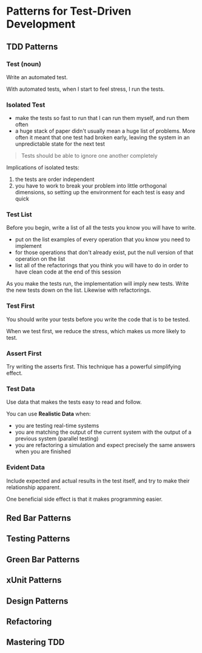# Patterns for Test-Driven Development

## TDD Patterns

### Test (noun)

Write an automated test.

With automated tests, when I start to feel stress, I run the tests.

### Isolated Test

- make the tests so fast to run that I can run them myself, and run them often
- a huge stack of paper didn't usually mean a huge list of problems. More often it meant that one test had broken early, leaving the system in an unpredictable state for the next test

> Tests should be able to ignore one another completely

Implications of isolated tests:

1. the tests are order independent
2. you have to work to break your problem into little orthogonal dimensions, so setting up the environment for each test is easy and quick

### Test List

Before you begin, write a list of all the tests you know you will have to write.

- put on the list examples of every operation that you know you need to implement
- for those operations that don't already exist, put the null version of that operation on the list
- list all of the refactorings that you think you will have to do in order to have clean code at the end of this session

As you make the tests run, the implementation will imply new tests.
Write the new tests down on the list.
Likewise with refactorings.

### Test First

You should write your tests before you write the code that is to be tested.

When we test first, we reduce the stress, which makes us more likely to test.

### Assert First

Try writing the asserts first.
This technique has a powerful simplifying effect.

### Test Data

Use data that makes the tests easy to read and follow.

You can use **Realistic Data**  when:

- you are testing real-time systems
- you are matching the output of the current system with the output of a previous system (parallel testing)
- you are refactoring a simulation and expect precisely the same answers when you are finished

### Evident Data

Include expected and actual results in the test itself, and try to make their relationship apparent.

One beneficial side effect is that it makes programming easier.

## Red Bar Patterns

## Testing Patterns

## Green Bar Patterns

## xUnit Patterns

## Design Patterns

## Refactoring

## Mastering TDD